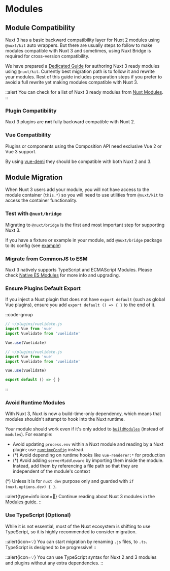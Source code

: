 # Modules

## Module Compatibility

Nuxt 3 has a basic backward compatibility layer for Nuxt 2 modules using `@nuxt/kit` auto wrappers. But there are usually steps to follow to make modules compatible with Nuxt 3 and sometimes, using Nuxt Bridge is required for cross-version compatibility.

We have prepared a [Dedicated Guide](/docs/guide/going-further/modules) for authoring Nuxt 3 ready modules using `@nuxt/kit`. Currently best migration path is to follow it and rewrite your modules. Rest of this guide includes preparation steps if you prefer to avoid a full rewrite yet making modules compatible with Nuxt 3.

::alert
You can check for a list of Nuxt 3 ready modules from [Nuxt Modules](/modules).
::

### Plugin Compatibility

Nuxt 3 plugins are **not** fully backward compatible with Nuxt 2.

### Vue Compatibility

Plugins or components using the Composition API need exclusive Vue 2 or Vue 3 support.

By using [vue-demi](https://github.com/vueuse/vue-demi) they should be compatible with both Nuxt 2 and 3.

## Module Migration

When Nuxt 3 users add your module, you will not have access to the module container (`this.*`) so you will need to use utilities from `@nuxt/kit` to access the container functionality.

### Test with `@nuxt/bridge`

Migrating to `@nuxt/bridge` is the first and most important step for supporting Nuxt 3.

If you have a fixture or example in your module, add `@nuxt/bridge` package to its config (see [example](/docs/bridge/overview#update-nuxtconfig))

### Migrate from CommonJS to ESM

Nuxt 3 natively supports TypeScript and ECMAScript Modules. Please check [Native ES Modules](/docs/guide/going-further/esm) for more info and upgrading.

### Ensure Plugins Default Export

If you inject a Nuxt plugin that does not have `export default` (such as global Vue plugins), ensure you add `export default () => { }` to the end of it.

::code-group

```js [Before]
// ~/plugins/vuelidate.js
import Vue from 'vue'
import Vuelidate from 'vuelidate'

Vue.use(Vuelidate)
```

```js [After]
// ~/plugins/vuelidate.js
import Vue from 'vue'
import Vuelidate from 'vuelidate'

Vue.use(Vuelidate)

export default () => { }
```

::

### Avoid Runtime Modules

With Nuxt 3, Nuxt is now a build-time-only dependency, which means that modules shouldn't attempt to hook into the Nuxt runtime.

Your module should work even if it's only added to [`buildModules`](/docs/guide/directory-structure/nuxt.config#buildmodules) (instead of `modules`). For example:

- Avoid updating `process.env` within a Nuxt module and reading by a Nuxt plugin; use [`runtimeConfig`](/docs/guide/directory-structure/nuxt.config#publicruntimeconfig) instead.
- (*) Avoid depending on runtime hooks like `vue-renderer:*` for production
- (*) Avoid adding `serverMiddleware` by importing them inside the module. Instead, add them by referencing a file path so that they are independent of the module's context

(*) Unless it is for `nuxt dev` purpose only and guarded with `if (nuxt.options.dev) { }`.

::alert{type=info icon=🔎}
Continue reading about Nuxt 3 modules in the [Modules guide](/docs/guide/going-further/modules).
::

### Use TypeScript (Optional)

While it is not essential, most of the Nuxt ecosystem is shifting to use TypeScript, so it is highly recommended to consider migration.

::alert{icon=💡}
You can start migration by renaming `.js` files, to `.ts`. TypeScript is designed to be progressive!
::

::alert{icon=💡}
You can use TypeScript syntax for Nuxt 2 and 3 modules and plugins without any extra dependencies.
::
